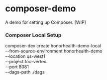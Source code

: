 # composer-demo
A demo for setting up Composer.
[WIP]


### Composer Local Setup

composer-dev create  honorhealth-demo-local \
    --from-source-environment honorhealth-demo \
    --location us-west1 \
    --project toc-vertex \
    --port 8081 \
    --dags-path ./dags
